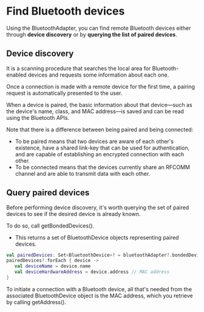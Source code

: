 # Find Bluetooth devices

Using the BluetoothAdapter, you can find remote Bluetooth devices either through **device discovery** or by **querying the list of paired devices**.

## Device discovery
It is a scanning procedure that searches the local area for Bluetooth-enabled devices and requests some information about each one.

Once a connection is made with a remote device for the first time, a pairing request is automatically presented to the user.

When a device is paired, the basic information about that device—such as the device's name, class, and MAC address—is saved and can be read using the Bluetooth APIs.

Note that there is a difference between being paired and being connected:
- To be paired means that two devices are aware of each other's existence, have a shared link-key that can be used for authentication, and are capable of establishing an encrypted connection with each other.
- To be connected means that the devices currently share an RFCOMM channel and are able to transmit data with each other.

## Query paired devices
Before performing device discovery, it's worth querying the set of paired devices to see if the desired device is already known.

To do so, call getBondedDevices().
- This returns a set of BluetoothDevice objects representing paired devices.
```kotlin
val pairedDevices: Set<BluetoothDevice>? = bluetoothAdapter?.bondedDevices
pairedDevices?.forEach { device ->
   val deviceName = device.name
   val deviceHardwareAddress = device.address // MAC address
}
```

To initiate a connection with a Bluetooth device, all that's needed from the associated BluetoothDevice object is the MAC address, which you retrieve by calling getAddress(). 
